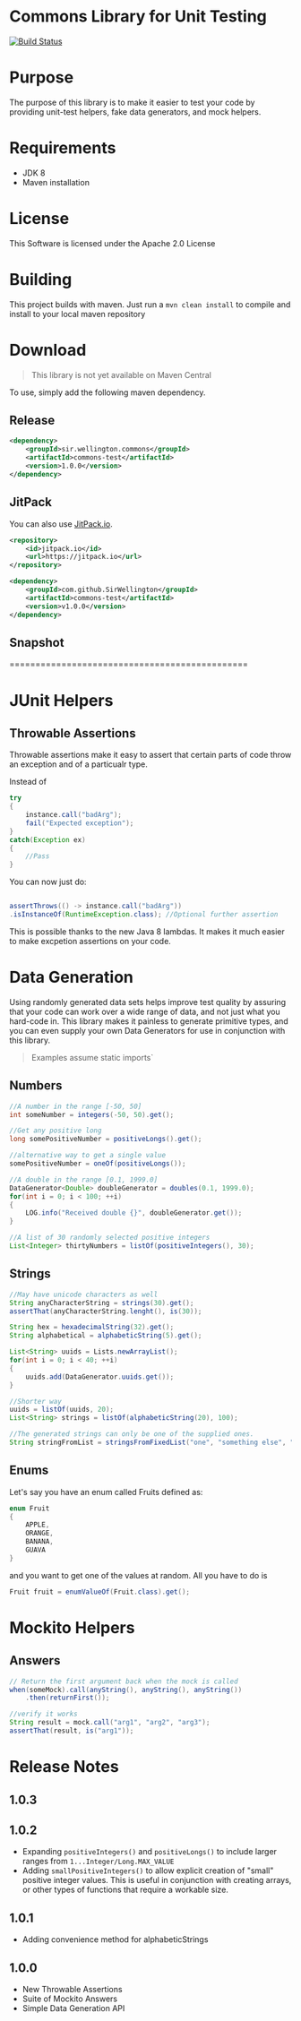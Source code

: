 Commons Library for Unit Testing
==============================================

[![Build Status](https://travis-ci.org/SirWellington/commons-test.svg)](https://travis-ci.org/SirWellington/commons-test)

# Purpose
The purpose of this library is to make it easier to test your code by providing unit-test helpers, fake data generators, and mock helpers.

# Requirements

* JDK 8
* Maven installation

# License

This Software is licensed under the Apache 2.0 License


# Building
This project builds with maven. Just run a `mvn clean install` to compile and install to your local maven repository


# Download

> This library is not yet available on Maven Central

To use, simply add the following maven dependency.

## Release
```xml
<dependency>
	<groupId>sir.wellington.commons</groupId>
	<artifactId>commons-test</artifactId>
	<version>1.0.0</version>
</dependency>
```


## JitPack 

You can also use [JitPack.io](https://jitpack.io/#SirWellington/commons-test/v1.0.0).

```xml
<repository>
    <id>jitpack.io</id>
    <url>https://jitpack.io</url>
</repository>
```

```xml
<dependency>
    <groupId>com.github.SirWellington</groupId>
    <artifactId>commons-test</artifactId>
    <version>v1.0.0</version>
</dependency>
```

## Snapshot

==============================================

# JUnit Helpers

## Throwable Assertions
Throwable assertions make it easy to assert that certain parts of code throw an exception and of a particualr type.

Instead of 

``` java
try
{
	instance.call("badArg");
	fail("Expected exception");
}
catch(Exception ex)
{
	//Pass
}
```
You can now just do: 

``` java

assertThrows(() -> instance.call("badArg"))
.isInstanceOf(RuntimeException.class); //Optional further assertion
```

This is possible thanks to the new Java 8 lambdas. It makes it much easier to make excpetion assertions on your code.


# Data Generation

Using randomly generated data sets helps improve test quality by assuring that your code can work over a wide range of data, 
and not just what you hard-code in. This library makes it painless to generate primitive types, 
and you can even supply your own Data Generators for use in conjunction with this library.


>Examples assume static imports`

## Numbers

```java
//A number in the range [-50, 50]
int someNumber = integers(-50, 50).get();

//Get any positive long
long somePositiveNumber = positiveLongs().get();

//alternative way to get a single value
somePositiveNumber = oneOf(positiveLongs());

//A double in the range [0.1, 1999.0]
DataGenerator<Double> doubleGenerator = doubles(0.1, 1999.0);
for(int i = 0; i < 100; ++i)
{
	LOG.info("Received double {}", doubleGenerator.get());
}

//A list of 30 randomly selected positive integers
List<Integer> thirtyNumbers = listOf(positiveIntegers(), 30);

```
## Strings
```java
//May have unicode characters as well
String anyCharacterString = strings(30).get();
assertThat(anyCharacterString.lenght(), is(30));

String hex = hexadecimalString(32).get();
String alphabetical = alphabeticString(5).get();

List<String> uuids = Lists.newArrayList();
for(int i = 0; i < 40; ++i)
{
	uuids.add(DataGenerator.uuids.get());
}

//Shorter way
uuids = listOf(uuids, 20);
List<String> strings = listOf(alphabeticString(20), 100);

//The generated strings can only be one of the supplied ones.
String stringFromList = stringsFromFixedList("one", "something else", "Java").get();
```

## Enums

Let's say you have an enum called Fruits defined as:
```java
enum Fruit
{
	APPLE,
	ORANGE,
	BANANA,
	GUAVA
}
```
and you want to get one of the values at random. All you have to do is

```java
Fruit fruit = enumValueOf(Fruit.class).get();
```

# Mockito Helpers
## Answers

```java
// Return the first argument back when the mock is called
when(someMock).call(anyString(), anyString(), anyString())
	.then(returnFirst());

//verify it works
String result = mock.call("arg1", "arg2", "arg3");
assertThat(result, is("arg1"));
```

# Release Notes

## 1.0.3

## 1.0.2
+ Expanding `positiveIntegers()` and `positiveLongs()` to include larger ranges from `1...Integer/Long.MAX_VALUE`
+ Adding `smallPositiveIntegers()` to allow explicit creation of "small" positive integer values. This is useful in conjunction with creating arrays, or other types of functions that require a workable size.

## 1.0.1
+ Adding convenience method for alphabeticStrings


## 1.0.0
+ New Throwable Assertions
+ Suite of Mockito Answers
+ Simple Data Generation API